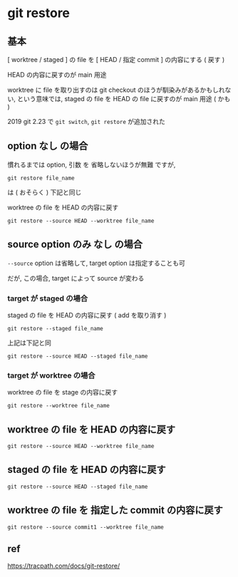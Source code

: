 
# git restore


## 基本

[ worktree / staged ] の file を [ HEAD / 指定 commit ] の内容にする ( 戻す )

HEAD の内容に戻すのが main 用途


worktree に file を取り出すのは git checkout のほうが馴染みがあるかもしれない,
という意味では,
staged の file を HEAD の file に戻すのが main 用途 ( かも )


2019 git 2.23 で `git switch`, `git restore` が追加された



## option なし の場合

慣れるまでは option, 引数 を 省略しないほうが無難
ですが,

```
git restore file_name
```

は ( おそらく ) 下記と同じ

worktree の file を HEAD の内容に戻す

```
git restore --source HEAD --worktree file_name
```



## source option のみ なし の場合

`--source` option は省略して, target option は指定することも可

だが, この場合, target によって source が変わる


### target が staged の場合

staged の file を HEAD の内容に戻す ( add を取り消す )

```
git restore --staged file_name
```

上記は下記と同

```
git restore --source HEAD --staged file_name
```


### target が worktree の場合

worktree の file を stage の内容に戻す

```
git restore --worktree file_name
```



## worktree の file を HEAD の内容に戻す

```
git restore --source HEAD --worktree file_name
```


## staged の file を HEAD の内容に戻す

```
git restore --source HEAD --staged file_name
```


## worktree の file を 指定した commit の内容に戻す

```
git restore --source commit1 --worktree file_name
```


## ref

https://tracpath.com/docs/git-restore/



